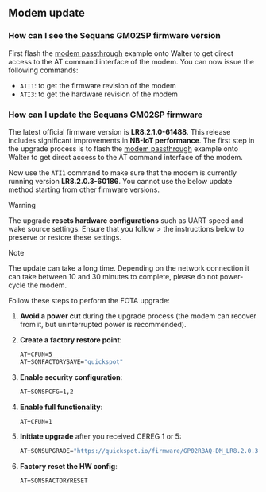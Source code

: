 ## Modem update

### How can I see the Sequans GM02SP firmware version

First flash the [modem passthrough](https://github.com/QuickSpot/walter-arduino/tree/main/examples/ModemPassthrough)
example onto Walter to get direct access to the AT command interface of the modem. You can now
issue the following commands:
 - `ATI1`: to get the firmware revision of the modem
 - `ATI3`: to get the hardware revision of the modem

### How can I update the Sequans GM02SP firmware

The latest official firmware version is **LR8.2.1.0-61488**. This release includes significant improvements in **NB-IoT performance**. The first step in the upgrade process is to flash the [modem passthrough](https://github.com/QuickSpot/walter-arduino/tree/main/examples/ModemPassthrough) example onto Walter to get direct access to the AT command interface of the modem. 

Now use the `ATI1` command to make sure that the modem is currently running version **LR8.2.0.3-60186**. You cannot
use the below update method starting from other firmware versions.

> [!WARNING]
> The upgrade **resets hardware configurations** such as UART speed and wake source settings. Ensure that you follow > the instructions below to preserve or restore these settings.

> [!note]
> The update can take a long time. Depending on the network connection it can take between 10 and 30 minutes 
> to complete, please do not power-cycle the modem. 

Follow these steps to perform the FOTA upgrade:
1. **Avoid a power cut** during the upgrade process (the modem can recover from it, but uninterrupted power is recommended).
2. **Create a factory restore point**:
     ```bash
     AT+CFUN=5
     AT+SQNFACTORYSAVE="quickspot"
     ```
3. **Enable security configuration**:  
   ```bash
   AT+SQNSPCFG=1,2
   ```

4. **Enable full functionality**:  
   ```bash
   AT+CFUN=1
   ```

5. **Initiate upgrade** after you received CEREG 1 or 5:  
   ```bash
   AT+SQNSUPGRADE="https://quickspot.io/firmware/GP02RBAQ-DM_LR8.2.0.3-60186_to_LR8.2.1.0-61488_Bootrom.dup",1,10,1,1
   ```
6. **Factory reset the HW config**:
   ```bash
   AT+SQNSFACTORYRESET
   ```